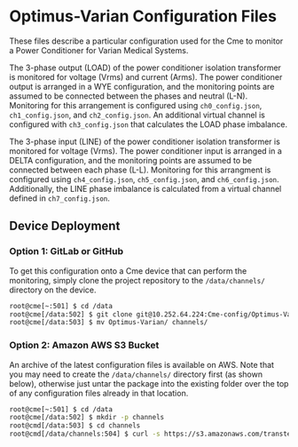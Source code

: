 Optimus-Varian Configuration Files
==============

These files describe a particular configuration used for the Cme to 
monitor a Power Conditioner for Varian Medical Systems.


The 3-phase output (LOAD) of the power conditioner isolation transformer
is monitored for voltage (Vrms) and current (Arms). The power conditioner
output is arranged in a WYE configuration, and the monitoring points are
assumed to be connected between the phases and neutral (L-N).  Monitoring
for this arrangement is configured using `ch0_config.json`,
`ch1_config.json`, and `ch2_config.json`.  An additional virtual channel
is configured with `ch3_config.json` that calculates the LOAD phase imbalance.  

The 3-phase input (LINE) of the power conditioner isolation transformer
is monitored for voltage (Vrms).  The power conditioner input is arranged in
a DELTA configuration, and the monitoring points are assumed to be connected
between each phase (L-L).  Monitoring for this arrangment is configured using
`ch4_config.json`, `ch5_config.json`, and `ch6_config.json`.  Additionally,
the LINE phase imbalance is calculated from a virtual channel defined
in `ch7_config.json`.


## Device Deployment

### Option 1: GitLab or GitHub

To get this configuration onto a Cme device that can perform the monitoring,
simply clone the project repository to the `/data/channels/` directory on the device.


```bash
root@cme[~:501] $ cd /data
root@cme[/data:502] $ git clone git@10.252.64.224:Cme-config/Optimus-Varian.git
root@cme[/data:503] $ mv Optimus-Varian/ channels/
```

### Option 2: Amazon AWS S3 Bucket

An archive of the latest configuration files is available on AWS.  Note that you
may need to create the `/data/channels/` directory first (as shown below), otherwise
just untar the package into the existing folder over the top of any configuration
files already in that location.

```bash
root@cme[~:501] $ cd /data
root@cme[/data:502] $ mkdir -p channels
root@cmd[/data:503] $ cd channels
root@cmd[/data/channels:504] $ curl -s https://s3.amazonaws.com/transtectorpublicdownloads/Cme/cme-config-varian.tgz | tar -xvz
```



